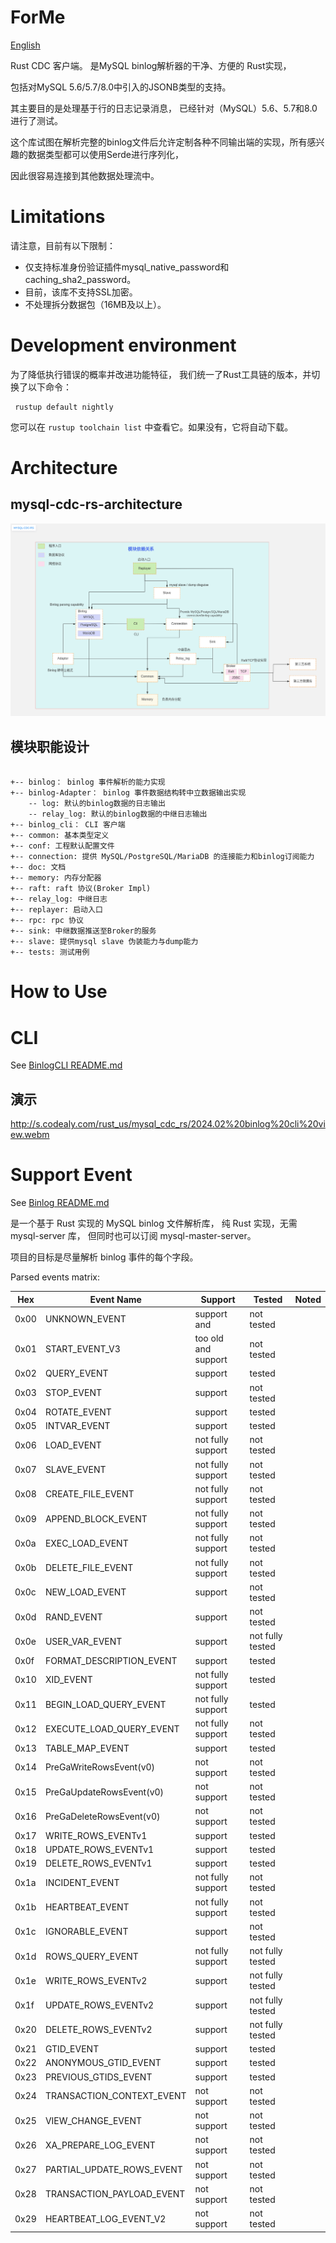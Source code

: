 # ForMe

[English](./README.md)

Rust CDC 客户端。 是MySQL binlog解析器的干净、方便的 Rust实现，

包括对MySQL 5.6/5.7/8.0中引入的JSONB类型的支持。

其主要目的是处理基于行的日志记录消息， 已经针对（MySQL）5.6、5.7和8.0进行了测试。

这个库试图在解析完整的binlog文件后允许定制各种不同输出端的实现，所有感兴趣的数据类型都可以使用Serde进行序列化，

因此很容易连接到其他数据处理流中。


# Limitations

请注意，目前有以下限制：
* 仅支持标准身份验证插件mysql_native_password和caching_sha2_password。
* 目前，该库不支持SSL加密。
* 不处理拆分数据包（16MB及以上）。


# Development environment
为了降低执行错误的概率并改进功能特征， 我们统一了Rust工具链的版本，并切换了以下命令：

```text
 rustup default nightly
```

您可以在  ` rustup toolchain list ` 中查看它。如果没有，它将自动下载。


# Architecture
## mysql-cdc-rs-architecture
![模块依赖图设计图](./doc/architecture/mysql-cdc-rs-architecture.png)

## 模块职能设计
```

+-- binlog： binlog 事件解析的能力实现
+-- binlog-Adapter： binlog 事件数据结构转中立数据输出实现
    -- log: 默认的binlog数据的日志输出
    -- relay_log: 默认的binlog数据的中继日志输出
+-- binlog_cli： CLI 客户端
+-- common: 基本类型定义
+-- conf: 工程默认配置文件
+-- connection: 提供 MySQL/PostgreSQL/MariaDB 的连接能力和binlog订阅能力
+-- doc: 文档
+-- memory: 内存分配器
+-- raft: raft 协议(Broker Impl)
+-- relay_log: 中继日志
+-- replayer: 启动入口
+-- rpc: rpc 协议
+-- sink: 中继数据推送至Broker的服务
+-- slave: 提供mysql slave 伪装能力与dump能力
+-- tests: 测试用例

```



# How to Use


# CLI
See [BinlogCLI README.md](binlog_cli/README.md)

## 演示
http://s.codealy.com/rust_us/mysql_cdc_rs/2024.02%20binlog%20cli%20view.webm


# Support Event
See [Binlog README.md](binlog/README.md)

是一个基于 Rust 实现的 MySQL binlog 文件解析库，
纯 Rust 实现，无需 mysql-server 库， 但同时也可以订阅 mysql-master-server。

项目的目标是尽量解析 binlog 事件的每个字段。

Parsed events matrix:

| Hex  | Event Name                | Support             | Tested           | Noted |
|------|---------------------------|---------------------|------------------|-------|
| 0x00 | UNKNOWN_EVENT             | support and         | not tested       |       |
| 0x01 | START_EVENT_V3            | too old and support | not tested       |       |
| 0x02 | QUERY_EVENT               | support             | tested           |       |
| 0x03 | STOP_EVENT                | support             | not tested       |       |
| 0x04 | ROTATE_EVENT              | support             | tested           |       |
| 0x05 | INTVAR_EVENT              | support             | tested           |       |
| 0x06 | LOAD_EVENT                | not fully support   | not tested       |       |
| 0x07 | SLAVE_EVENT               | not fully support   | not tested       |       |
| 0x08 | CREATE_FILE_EVENT         | not fully support   | not tested       |       |
| 0x09 | APPEND_BLOCK_EVENT        | not fully support   | not tested       |       |
| 0x0a | EXEC_LOAD_EVENT           | not fully support   | not tested       |       |
| 0x0b | DELETE_FILE_EVENT         | not fully support   | not tested       |       |
| 0x0c | NEW_LOAD_EVENT            | support             | not tested       |       |
| 0x0d | RAND_EVENT                | support             | not tested       |       |
| 0x0e | USER_VAR_EVENT            | support             | not fully tested |       |
| 0x0f | FORMAT_DESCRIPTION_EVENT  | support             | tested           |       |
| 0x10 | XID_EVENT                 | not fully support   | tested           |       |
| 0x11 | BEGIN_LOAD_QUERY_EVENT    | not fully support   | tested           |       |
| 0x12 | EXECUTE_LOAD_QUERY_EVENT  | not fully support   | not tested       |       |
| 0x13 | TABLE_MAP_EVENT           | support             | tested           |       |
| 0x14 | PreGaWriteRowsEvent(v0)   | not support         | not tested       |       |
| 0x15 | PreGaUpdateRowsEvent(v0)  | not support         | not tested       |       |
| 0x16 | PreGaDeleteRowsEvent(v0)  | not support         | not tested       |       |
| 0x17 | WRITE_ROWS_EVENTv1        | support             | tested           |       |
| 0x18 | UPDATE_ROWS_EVENTv1       | support             | tested           |       |
| 0x19 | DELETE_ROWS_EVENTv1       | support             | tested           |       |
| 0x1a | INCIDENT_EVENT            | not fully support   | not tested       |       |
| 0x1b | HEARTBEAT_EVENT           | not fully support   | not tested       |       |
| 0x1c | IGNORABLE_EVENT           | support             | not tested       |       |
| 0x1d | ROWS_QUERY_EVENT          | not fully support   | not fully tested |       |
| 0x1e | WRITE_ROWS_EVENTv2        | support             | not fully tested |       |
| 0x1f | UPDATE_ROWS_EVENTv2       | support             | not fully tested |       |
| 0x20 | DELETE_ROWS_EVENTv2       | support             | not fully tested |       |
| 0x21 | GTID_EVENT                | support             | tested           |       |
| 0x22 | ANONYMOUS_GTID_EVENT      | support             | tested           |       |
| 0x23 | PREVIOUS_GTIDS_EVENT      | support             | tested           |       |
| 0x24 | TRANSACTION_CONTEXT_EVENT | not support         | not tested       |       |
| 0x25 | VIEW_CHANGE_EVENT         | not support         | not tested       |       |
| 0x26 | XA_PREPARE_LOG_EVENT      | not support         | not tested       |       |
| 0x27 | PARTIAL_UPDATE_ROWS_EVENT | not support         | not tested       |       |
| 0x28 | TRANSACTION_PAYLOAD_EVENT | not support         | not tested       |       |
| 0x29 | HEARTBEAT_LOG_EVENT_V2    | not support         | not tested       |       |

